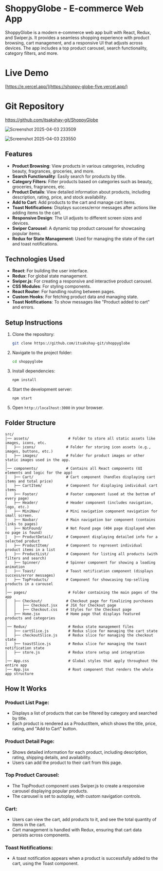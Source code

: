 # ShoppyGlobe - E-commerce Web App

ShoppyGlobe is a modern e-commerce web app built with React, Redux, and Swiper.js. It provides a seamless shopping experience with product browsing, cart management, and a responsive UI that adjusts across devices. The app includes a top product carousel, search functionality, category filters, and more.

# Live Demo

[https://e.vercel.app/](https://shoppy-globe-five.vercel.app/)

# Git Repository

https://github.com/itsakshay-git/ShoppyGlobe

![Screenshot 2025-04-03 233509](https://github.com/user-attachments/assets/d99775aa-9c54-4ac4-82bd-0176c1db59b4)

![Screenshot 2025-04-03 233550](https://github.com/user-attachments/assets/2a065b20-8502-432c-bc15-9066092539bc)


## Features

- **Product Browsing**: View products in various categories, including beauty, fragrances, groceries, and more.
- **Search Functionality**: Easily search for products by title.
- **Category Filters**: Filter products based on categories such as beauty, groceries, fragrances, etc.
- **Product Details**: View detailed information about products, including description, rating, price, and stock availability.
- **Add to Cart**: Add products to the cart and manage cart items.
- **Toast Notifications**: Displays success/error messages after actions like adding items to the cart.
- **Responsive Design**: The UI adjusts to different screen sizes and devices.
- **Swiper Carousel**: A dynamic top product carousel for showcasing popular items.
- **Redux for State Management**: Used for managing the state of the cart and toast notifications.

## Technologies Used

- **React**: For building the user interface.
- **Redux**: For global state management.
- **Swiper.js**: For creating a responsive and interactive product carousel.
- **CSS Modules**: For styling components.
- **React Router**: For handling routing between pages.
- **Custom Hooks**: For fetching product data and managing state.
- **Toast Notifications**: To show messages like "Product added to cart" and errors.

## Setup Instructions

1. Clone the repository:
   ```sh
   git clone https://github.com/itsakshay-git/shoppyglobe
   ```
2. Navigate to the project folder:
   ```sh
   cd shoppyglobe
   ```
3. Install dependencies:
   ```sh
   npm install
   ```
4. Start the development server:
   ```sh
   npm start
   ```
5. Open `http://localhost:3000` in your browser.

## Folder Structure

```
src/
│── assets/                  # Folder to store all static assets like images, icons, etc.
│   ├── icons/              # Folder for storing icon assets (e.g., images, buttons, etc.)
│   ├── images/             # Folder for product images or other static images used in the app.
│
│── components/             # Contains all React components (UI elements and logic for the app)
│   ├── Cart/               # Cart component (handles displaying cart items and total price)
│   ├── CartItem/           # Component for displaying individual cart items
│   ├── Footer/             # Footer component (used at the bottom of every page)
│   ├── Header/             # Header component (includes navigation, logo, etc.)
│   ├── MiniNav/            # Mini navigation component navigation for small screen.
│   ├── Navbar/             # Main navigation bar component (contains links to pages)
│   ├── NotFound/           # Not Found page (404 page displayed when no page is found)
│   ├── ProductDetail/      # Component displaying detailed info for a selected product
│   ├── ProductItem/        # Component to represent individual product items in a list
│   ├── ProductList/        # Component for listing all products (with filters and search)
│   ├── Spinner/            # Spinner component for showing a loading animation
│   ├── Toast/              # Toast notification component (displays success/error messages)
│   ├── TopProducts/        # Component for showcasing top-selling products in a carousel
│
│── pages/                   # Folder containing the main pages of the app
│   ├── Checkout/           # Checkout page for finalizing purchases
│   │   ├── Checkout.jsx    # JSX for Checkout page
│   │   ├── Checkout.css    # Styles for the Checkout page
│   ├── Home.jsx            # Home page that displays featured products and categories
│
│── Redux/                   # Redux state management files
│   ├── cartSlice.js         # Redux slice for managing the cart state
│   ├── checkoutSlice.js     # Redux slice for managing the checkout state
│   ├── toastSlice.js        # Redux slice for managing the toast notification state
│   ├── store.js             # Redux store setup and integration
│
│── App.css                  # Global styles that apply throughout the entire app
│── App.jsx                  # Root component that renders the whole app structure

```

## How It Works

### Product List Page:

- Displays a list of products that can be filtered by category and searched by title.
- Each product is rendered as a ProductItem, which shows the title, price, rating, and "Add to Cart" button.

### Product Detail Page:

- Shows detailed information for each product, including description, rating, shipping details, and availability.
- Users can add the product to their cart from this page.

### Top Product Carousel:

- The TopProduct component uses Swiper.js to create a responsive carousel displaying popular products.
- The carousel is set to autoplay, with custom navigation controls.

### Cart:

- Users can view the cart, add products to it, and see the total quantity of items in the cart.
- Cart management is handled with Redux, ensuring that cart data persists across components.

### Toast Notifications:

- A toast notification appears when a product is successfully added to the cart, using the Toast component.
